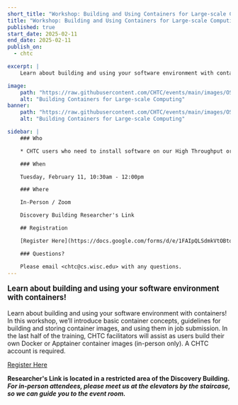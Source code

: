 ```yaml
---
short_title: "Workshop: Building and Using Containers for Large-scale Computing"
title: "Workshop: Building and Using Containers for Large-scale Computing"
published: true
start_date: 2025-02-11
end_date: 2025-02-11
publish_on:
  - chtc

excerpt: |
    Learn about building and using your software environment with containers!

image:
    path: "https://raw.githubusercontent.com/CHTC/events/main/images/OSGUS23-andrew-help.jpg"
    alt: "Building Containers for Large-scale Computing"
banner:
    path: "https://raw.githubusercontent.com/CHTC/events/main/images/OSGUS23-andrew-help.jpg"
    alt: "Building Containers for Large-scale Computing"

sidebar: |
    ### Who

    * CHTC users who need to install software on our High Throughput or High Performance Computing system

    ### When

    Tuesday, February 11, 10:30am - 12:00pm

    ### Where

    In-Person / Zoom

    Discovery Building Researcher's Link

    ## Registration

    [Register Here](https://docs.google.com/forms/d/e/1FAIpQLSdmkVtOBtocgX57RmShjhzRuhNAeuBhU8iUXOXOWLY6AQUAug/viewform)

    ### Questions?

    Please email <chtc@cs.wisc.edu> with any questions.
---
```


<p style="font-size: larger; font-weight: bold;">Learn about building and using your software environment with containers!</p>


Learn about building and using your software environment with containers! In this workshop, we’ll introduce basic container concepts, guidelines for building and storing container images, and using them in job submission. In the last half of the training, CHTC facilitators will assist as users build their own Docker or Apptainer container images (in-person only). A CHTC account is required.

[Register Here](https://docs.google.com/forms/d/e/1FAIpQLSdmkVtOBtocgX57RmShjhzRuhNAeuBhU8iUXOXOWLY6AQUAug/viewform)

**Researcher's Link is located in a restricted area of the Discovery Building. *For in-person attendees, please meet us at the elevators by the staircase, so we can guide you to the event room.***
